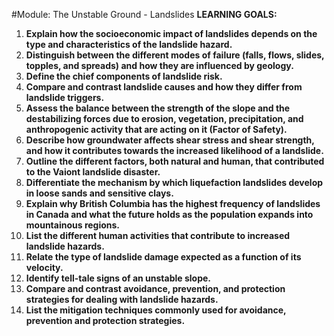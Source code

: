 #Module: The Unstable Ground - Landslides
**LEARNING GOALS:**
  1. **Explain how the socioeconomic impact of landslides depends on the type and characteristics of the landslide hazard.**
  2. **Distinguish between the different modes of failure (falls, flows, slides, topples, and spreads) and how they are influenced by geology.**
  3. **Define the chief components of landslide risk.**
  4. **Compare and contrast landslide causes and how they differ from landslide triggers.**
  5. **Assess the balance between the strength of the slope and the destabilizing forces due to erosion, vegetation, precipitation, and anthropogenic activity that are acting on it (Factor of Safety).**
  6. **Describe how groundwater affects shear stress and shear strength, and how it contributes towards the increased likelihood of a landslide.**
  7. **Outline the different factors, both natural and human, that contributed to the Vaiont landslide disaster.**
  8. **Differentiate the mechanism by which liquefaction landslides develop in loose sands and sensitive clays.**
  9. **Explain why British Columbia has the highest frequency of landslides in Canada and what the future holds as the population expands into mountainous regions.**
  10. **List the different human activities that contribute to increased landslide hazards.**
  11. **Relate the type of landslide damage expected as a function of its velocity.**
  12. **Identify tell-tale signs of an unstable slope.**
  13. **Compare and contrast avoidance, prevention, and protection strategies for dealing with landslide hazards.**
  14. **List the mitigation techniques commonly used for avoidance, prevention and protection strategies.**
